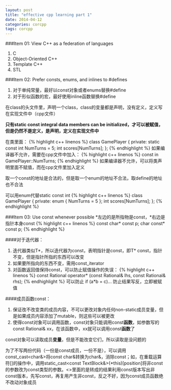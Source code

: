```yaml
---
layout: post
title: "effective cpp learning part 1"
date: 2014-04-12
categories: corcpp
tags: corcpp
---
```


###Item 01: View C++ as a federation of languages
1. C
2. Object-Oriented C++
3. Template C++
4. STL

###Item 02: Prefer consts, enums, and inlines to #defines
1. 对于单纯常量，最好以const对象或者enums替换#define
2. 对于形似函数的宏，最好使用inline函数替换#define

在class的头文件里，声明一个class，class的变量都是声明，没有定义，定义写在实现文件中（cpp文件）

**只有static const integral data members can be initialized，才可以被赋值，但是仍然不是定义，是声明，定义在实现文件中**

在类里面：
{% highlight c++ linenos %}
class GamePlayer {
private:
    static const int NumTurns = 5;
    int scores[NumTurns];
};
{% endhighlight %}
如果编译器不允许，需要在cpp文件中加入：
{% highlight c++ linenos %}
const in GamePlayer::NumTurns;
{% endhighlight %}
如果编译器不允许，可以将类声明里面不赋值，而在cpp文件里加入定义

取一个const的地址是合法的，但是取一个enum的地址不合法，取define的地址也不合法

可以用enum代替static const int
{% highlight c++ linenos %}
class GamePlayer {
private:
    enum { NumTurns = 5 };
    int scores[NumTurns];
};
{% endhighlight %}

###Item 03: Use const whenever possible
\*左边的是所指物是const，\*右边是指针本身const
{% highlight c++ linenos %}
const char* const p;
char const* const p;
{% endhighlight %}

####对于迭代器：
1. 迭代器类似T\*，所以迭代器为const，表明指针是const，即T\* const，指针不变，但是指针所指的东西可以改变
2. 如果要所指向的东西不变，需用const\_iterator
3. 对函数返回值保持const，可以防止赋值操作的失误：
{% highlight c++ linenos %}
const Rational operator* (const Rational& lhs, const Rational& rhs);
{% endhighlight %}
可以防止 if (a\*b = c)... 防止结果写反，立即被赋值

####成员函数const：
1. 保证改不改变类的成员内容，不可以更改对象内任何non-static成员变量，但是如果成员内容添加了mutable，则这些可以被更改
2. 使得const对象可以调用函数，const对象只能调用const**函数**，如参数写的const Rational& xx，在该函数中，xx就可以调用const**函数**了

const对象可以读取成员**变量**，但是不能改变它们，所以读取是没问题的

为了不写两份代码（一份是const成员，一份不是），可以调用const\_cast\<char&\>将const char&转换为char&，消除const；如，在重载运算符[]的操作中，调用static\_cast\<const TextBlock&\>(\*this)[position]将非const的参数改为const类型的参数。<>里面的是转成的结果利用const版本写出非const版本，先写const，再复用产生非const，反之不好，因为const成员函数绝不改动对象成员
